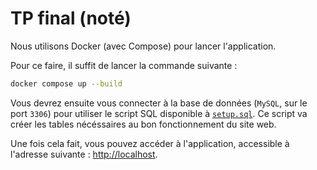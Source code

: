 # TP final (noté)

Nous utilisons Docker (avec Compose) pour lancer l'application.

Pour ce faire, il suffit de lancer la commande suivante :

```bash
docker compose up --build
```

Vous devrez ensuite vous connecter à la base de données (`MySQL`, sur le port `3306`) pour utiliser le script SQL disponible à [`setup.sql`](./setup.sql). Ce script va créer les tables nécéssaires au bon fonctionnement du site web.

Une fois cela fait, vous pouvez accéder à l'application, accessible à l'adresse suivante : [http://localhost](http://localhost).
